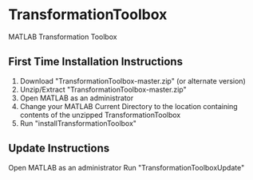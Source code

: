 # TransformationToolbox
MATLAB Transformation Toolbox

## First Time Installation Instructions
1. Download "TransformationToolbox-master.zip" (or alternate version)
2. Unzip/Extract "TransformationToolbox-master.zip"
3. Open MATLAB as an administrator
4. Change your MATLAB Current Directory to the location containing contents of the unzipped TransformationToolbox
5. Run "installTransformationToolbox"

## Update Instructions
Open MATLAB as an administrator
Run "TransformationToolboxUpdate"
